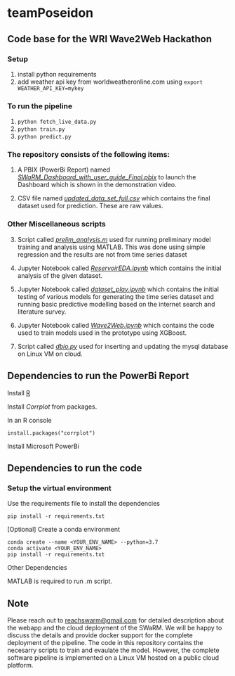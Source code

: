 # teamPoseidon
## Code base for the WRI Wave2Web Hackathon 

### Setup
1. install python requirements
2. add weather api key from worldweatheronline.com using `export WEATHER_API_KEY=mykey`

### To run the pipeline

1. `python fetch_live_data.py`
2. `python train.py`
3. `python predict.py `


### The repository consists of the following items:
   
1. A PBIX (PowerBi Report) named [*SWaRM_Dashboard_with_user_guide_Final.pbix*](https://app.powerbi.com/view?r=eyJrIjoiNTYyM2IzMjktYmJjMC00NmU1LWI0OWEtYTY0YTZmYTVlMmNjIiwidCI6IjYwOTU2ODg0LTEwYWQtNDBmYS04NjNkLTRmMzJjMWUzYTM3YSIsImMiOjF9) to launch the Dashboard which is shown in the demonstration video.
   
2. CSV file named [*updated_data_set_full.csv*](https://github.com/goelshivam1210/teamPoseidon/blob/main/data/updated_data_set_full.csv) which contains the final dataset used for prediction. These are raw values.

### Other Miscellaneous scripts

3. Script called [*prelim_analysis.m*](https://github.com/goelshivam1210/teamPoseidon/blob/main/prelim_analysis.m) used for running preliminary model training and analysis using MATLAB. This was done using simple regression and the results are not from time series dataset 

4. Jupyter Notebook called [*ReservoirEDA.ipynb*](https://github.com/goelshivam1210/teamPoseidon/blob/main/ReservoirEDA.ipynb) which contains the initial analysis of the given dataset.

5. Jupyter Notebook called [*dataset_play.ipynb*](https://github.com/goelshivam1210/teamPoseidon/blob/main/ReservoirEDA.ipynb) which contains the initial testing of various models for generating the time series dataset and running basic predictive modelling based on the internet search and literature survey.

6. Jupyter Notebook called [*Wave2Web.ipynb*](https://github.com/goelshivam1210/teamPoseidon/blob/main/wave2web.py) which contains the code used to train models used in the prototype using XGBoost.

7. Script called [*dbio.py*](https://github.com/goelshivam1210/teamPoseidon/blob/main/dbio.py) used for inserting and updating the mysql database on Linux VM on cloud.


## Dependencies to run the PowerBi Report

Install [R](https://cran.r-project.org/bin/windows/base/R-4.1.0-win.exe) 

Install *Corrplot* from packages.

In an R console

`install.packages("corrplot")`

Install Microsoft PowerBi


## Dependencies to run the code


### Setup the virtual environment

Use the requirements file to install the dependencies 

`pip install -r requirements.txt`

[Optional] Create a conda environment

`conda create --name <YOUR_ENV_NAME> --python=3.7` <BR>
`conda activate <YOUR_ENV_NAME>` <BR>
`pip install -r requirements.txt` <BR>

Other Dependencies

MATLAB is required to run .m script.

## Note

Please reach out to reachswarm@gmail.com for detailed description about the webapp and the cloud deployment of the SWaRM. We will be happy to discuss the details and provide docker support for the complete deployment of the pipeline. The code in this repository contains the necesarry scripts to train and evaulate the model. However, the complete software pipeline is implemented on a Linux VM hosted on a public cloud platform. 


